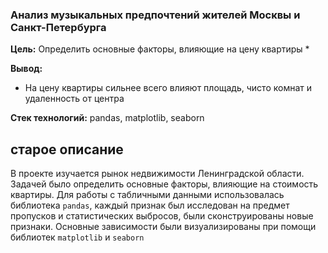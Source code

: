 ### Анализ музыкальных предпочтений жителей Москвы и Санкт-Петербурга

**Цель:** Определить основные факторы, влияющие на цену квартиры
*

**Вывод:** 
* На цену квартиры сильнее всего влияют площадь, чисто комнат и удаленность от центра


**Стек технологий:** pandas, matplotlib, seaborn


## старое описание

В проекте изучается рынок недвижимости Ленинградской области. Задачей было определить основные факторы, влияющие на стоимость квартиры. Для работы с табличными данными использовалась библиотека `pandas`, каждый признак был исследован на предмет пропусков и статистических выбросов, были сконструированы новые признаки. Основные зависимости были визуализированы при помощи библиотек `matplotlib` и `seaborn`
